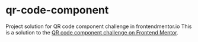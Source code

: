 # qr-code-component
Project solution for QR code component challenge in frontendmentor.io
This is a solution to the [QR code component challenge on Frontend Mentor](https://www.frontendmentor.io/challenges/qr-code-component-iux_sIO_H).
